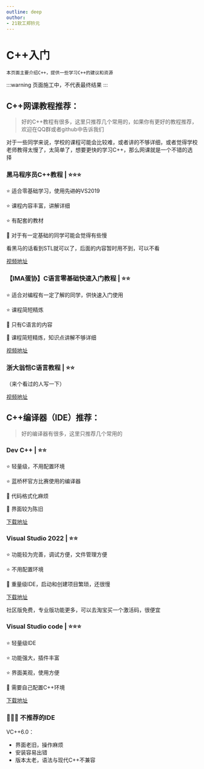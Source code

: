 ```yaml
---
outline: deep
outhor: 
- 21软工郑钤元
---
```

# C++入门

```
本页面主要介绍C++，提供一些学习C++的建议和资源
```

:::warning
页面施工中，不代表最终结果
:::




## C++网课教程推荐：

> 好的C++教程有很多，这里只推荐几个常用的，如果你有更好的教程推荐，欢迎在QQ群或者github中告诉我们


对于一些同学来说，学校的课程可能会比较难，或者讲的不够详细，或者觉得学校老师教得太慢了，太简单了，想要更快的学习C++，那么网课就是一个不错的选择
### 黑马程序员C++教程 | ⭐⭐⭐

⭐ 适合零基础学习，使用~~先进的~~VS2019

⭐ 课程内容丰富，讲解详细

⭐ 有配套的教材

🚨 对于有一定基础的同学可能会觉得有些慢

看黑马的话看到STL就可以了，后面的内容暂时用不到，可以不看

[视频地址](https://www.bilibili.com/video/BV1et411b73Z/)

### 【IMA蛋协】C语言零基础快速入门教程 | ⭐⭐

⭐ 适合对编程有一定了解的同学，供快速入门使用

⭐ 课程简短精炼

🚨 只有C语言的内容

🚨 课程简短精炼，知识点讲解不够详细

[视频地址](https://www.bilibili.com/video/BV1364y1c739)

### 浙大翁恺C语言教程 | ⭐⭐

（来个看过的人写一下）

[视频地址](https://www.bilibili.com/video/BV1dr4y1n7vA)

## C++编译器（IDE）推荐：

> 好的编译器有很多，这里只推荐几个常用的
### Dev C++ | ⭐⭐
⭐ 轻量级，不用配置环境

⭐ 蓝桥杯官方比赛使用的编译器

🚨 代码格式化麻烦

🚨 界面较为陈旧

[下载地址](https://sourceforge.net/projects/orwelldevcpp/)

### Visual Studio 2022 | ⭐⭐

⭐ 功能较为完善，调试方便，文件管理方便

⭐ 不用配置环境

🚨 重量级IDE，启动和创建项目繁琐，还很慢

[下载地址](https://visualstudio.microsoft.com/zh-hans/)

社区版免费，专业版功能更多，可以去淘宝买一个激活码，很便宜

### Visual Studio code | ⭐⭐⭐

⭐ 轻量级IDE

⭐ 功能强大，插件丰富

⭐ 界面美观，使用方便

🚨 需要自己配置C++环境

[下载地址](https://code.visualstudio.com/)

###  🚨🚨🚨 不推荐的IDE

VC++6.0：
- 界面老旧，操作麻烦
- 安装容易出错
- 版本太老，语法与现代C++不兼容